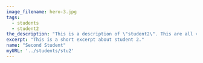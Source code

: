```yaml
---
image_filename: hero-3.jpg
tags:
  - students
  - student2
the_description: "This is a description of \"student2\". This are all variables that can be easily changed without touching the static html file."
excerpt: "This is a short excerpt about student 2."
name: "Second Student"
myURL: '../students/stu2'
---
```

